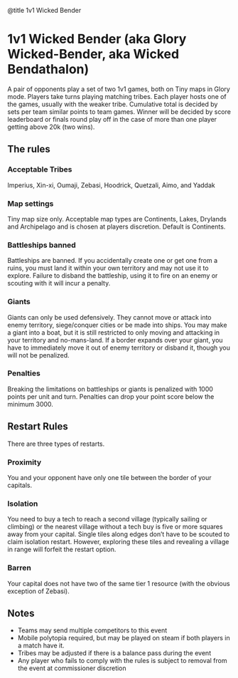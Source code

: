 @title 1v1 Wicked Bender

# 1v1 Wicked Bender (aka Glory Wicked-Bender, aka Wicked Bendathalon)

A pair of opponents play a set of two 1v1 games, both on Tiny maps in Glory mode. Players take turns playing matching tribes. Each player hosts one of the games, usually with the weaker tribe. Cumulative total is decided by sets per team similar points to team games.  Winner will be decided by score leaderboard or finals round play off in the case of more than one player getting above 20k (two wins).

## The rules

### Acceptable Tribes ###
Imperius, Xin-xi, Oumaji, Zebasi, Hoodrick, Quetzali, Aimo, and Yaddak

### Map settings ###
Tiny map size only. Acceptable map types are Continents, Lakes, Drylands and Archipelago and is chosen at players discretion. Default is Continents.

### Battleships banned
Battleships are banned. If you accidentally create one or get one from a ruins, you must land it within your own territory and may not use it to explore. Failure to disband the battleship, using it to fire on an enemy or scouting with it will incur a penalty.

### Giants
Giants can only be used defensively. They cannot move or attack into enemy territory, siege/conquer cities or be made into ships. You may make a giant into a boat, but it is still restricted to only moving and attacking in your territory and no-mans-land. If a border expands over your giant, you have to immediately move it out of enemy territory or disband it, though you will not be penalized.

### Penalties
Breaking the limitations on battleships or giants is penalized with 1000 points per unit and turn. Penalties can drop your point score below the minimum 3000.

## Restart Rules
There are three types of restarts.

### Proximity
You and your opponent have only one tile between the border of your capitals.

### Isolation
You need to buy a tech to reach a second village (typically sailing or climbing) or the nearest village without a tech buy is five or more squares away from your capital. Single tiles along edges don’t have to be scouted to claim isolation restart. However, exploring these tiles and revealing a village in range will forfeit the restart option.

### Barren ### 
Your capital does not have two of the same tier 1 resource (with the obvious exception of Zebasi).

## Notes

- Teams may send multiple competitors to this event
- Mobile polytopia required, but may be played on steam if both players in a match have it.
- Tribes may be adjusted if there is a balance pass during the event
- Any player who fails to comply with the rules is subject to removal from the event at commissioner discretion
